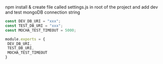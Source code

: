 npm install & create file called settings.js in root of the project
and add dev and test mongoDB connection string


```javascript
const DEV_DB_URI = "xxx";
const TEST_DB_URI = "xxx";
const MOCHA_TEST_TIMEOUT = 5000;

module.exports = {
 DEV_DB_URI,
 TEST_DB_URI,
 MOCHA_TEST_TIMEOUT
}
```

